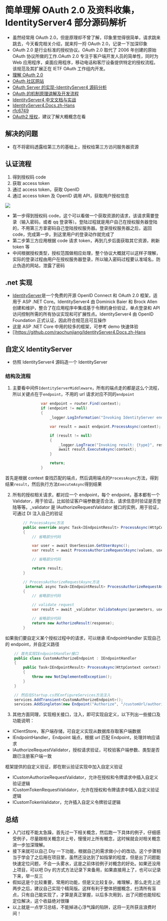 # 简单理解 OAuth 2.0 及资料收集，IdentityServer4 部分源码解析

- 虽然经常用 OAuth 2.0，但是原理却不曾了解，印象里觉得很简单，请求跳来跳去，今天看完相关介绍，就来捋一捋 OAuth 2.0，记录一下加深印象
- OAuth 2.0 是行业标准的授权协议。OAuth 2.0 取代了 2006 年创建的原始 OAuth 协议所做的工作.OAuth 2.0 专注于客户端开发人员的简单性，同时为 Web 应用程序，桌面应用程序，移动电话和客厅设备提供特定的授权流程。该规范及其扩展正在 IETF OAuth 工作组内开发。
- [理解 OAuth 2.0](http://www.ruanyifeng.com/blog/2014/05/oauth_2_0.html)
- [OAuth 社区网站](https://oauth.net)
- [OAuth Server 的实现-IdentityServer4 源码分析](https://www.cnblogs.com/jackcao/p/10031828.html)
- [OAuth 的机制原理讲解及开发流程](https://kb.cnblogs.com/page/189153/)
- [IdentityServer4 中文文档与实战](http://www.cnblogs.com/stulzq/p/8119928.html)
- [IdentityServer4.Docs.zh-Hans](https://github.com/raochunjiang/IdentityServer4.Docs.zh-Hans)
- [rfc6749](https://tools.ietf.org/html/rfc6749)
- [OAuth2 授权](http://www.cnblogs.com/linianhui/p/oauth2-authorization.html)，建议了解大概概念在看

## 解决的问题

- 在不将密码透露给第三方的基础上，授权给第三方访问服务器资源

## 认证流程

1. 得到授权码 code
2. 获取 access token
3. 通过 access token，获取 OpenID
4. 通过 access token 及 OpenID 调用 API，获取用户授权信息

![ ](http://blog.unvs.cn/upload/oauth2.0_developer_pic.jpg)

- 第一步得到授权码 code，这个可以看做一个获取资源的请求，该请求需要登录（输入密码，或者 qq 登录等）。登陆过程就是用户自己在授权服务器登陆的，不用第三方拿密码自己登陆授权服务器。登录授权服务器之后，返回 code，完成第一步。到这里用户的登录动作就完成了
- 第二步第三方应用根据 code 请求 token，再到几步后面获取其它资源，刷新 token 等
- 中间根据授权类型，授权范围做相应处理，整个协议大概就可以这样子理解，实际的登录过程由用户在授权服务器登录，所以输入密码过程要认准域名，防止伪造的网站，泄露了密码

## .net 实现

- [IdentityServer](https://github.com/IdentityServer/IdentityServer4)是一个免费的开源 OpenID Connect 和 OAuth 2.0 框架，适用于 ASP .NET Core。IdentityServer4 由 Dominick Baier 和 Brock Allen 创建和维护，整合了在应用程序中集成基于令牌的身份验证，单点登录和 API 访问控制所需的所有协议实现和可扩展性点。IdentityServer4 由 OpenID Foundation 正式认证，因此符合规范且可互操作
- 这是 ASP .NET Core 中用的较多的框架，可参考 demo 快速体验
- []https://github.com/raochunjiang/IdentityServer4.Docs.zh-Hans

## 自定义 IdentityServer

- 仿照 IdentityServer4 源码造一个 IdentityServer

### 结构及流程

1. 主要看中间件`IdentityServerMiddleware`，所有的端点走的都是这么个流程，所以关键点在于`endpoint`，不用的 url 请求对应不同的`endpoint`

```csharp
                var endpoint = router.Find(context);
                if (endpoint != null)
                {
                    _logger.LogInformation("Invoking IdentityServer endpoint: {endpointType} for {url}", endpoint.GetType().FullName, context.Request.Path.ToString());

                    var result = await endpoint.ProcessAsync(context);

                    if (result != null)
                    {
                        _logger.LogTrace("Invoking result: {type}", result.GetType().FullName);
                        await result.ExecuteAsync(context);
                    }

                    return;
                }
```

首先是根据 context 查找匹配的端点，然后调用端点的`ProcessAsync`方法，得到结果`result`，然后执行方法`ExecuteAsync`得到结果

2. 所有的授权相关请求，都对应一个 endpoint，每个 endpoint，基本都有一个 Validator，用于验证。比如验证客户端参数是否合法，请求信息时验证是否登陆等等。\_validator 是 IAuthorizeRequestValidator 接口的实例，用于验证，可通过 DI 注入自己的验证

```csharp
        // ProcessAsync方法
        public override async Task<IEndpointResult> ProcessAsync(HttpContext context)
        {
            // 省略部分代码

            var user = await UserSession.GetUserAsync();
            var result = await ProcessAuthorizeRequestAsync(values, user, null);

            // 省略部分代码

            return result;
        }

        // ProcessAuthorizeRequestAsync方法
         internal async Task<IEndpointResult> ProcessAuthorizeRequestAsync(NameValueCollection parameters, ClaimsPrincipal user, ConsentResponse consent)
        {
            // 省略部分代码

            // validate request
            var result = await _validator.ValidateAsync(parameters, user);

            // 省略部分代码
            return new AuthorizeResult(response);
        }
```

如果我们要自定义某个授权过程中的请求，可以继承 IEndpointHandler 实现自己的 endpoint，并自定义路径

```csharp
    // 首先实现IEndpointHandler接口
    public class CustomAuthorizeEndpoint : IEndpointHandler
    {
        public Task<IEndpointResult> ProcessAsync(HttpContext context)
        {
            throw new NotImplementedException();
        }
    }

    // 然后在Startup.cs的ConfigureServices方法注入
    services.AddTransient<CustomAuthorizeEndpoint>();
    services.AddSingleton(new Endpoint("Authorize", "/customUrl/authorize", typeof(CustomAuthorizeEndpoint)));
```

3. 其他方面同理，实现相关接口，注入，即可实现自定义，以下列出一些接口及功能说明：

- IClientStore，客户端存储，可自定义实现从数据库存取客户端数据
- IEndpointHandler，Endpoint 端点，根据 url 匹配 Endpoint，处理并响应请求
- IAuthorizeRequestValidator，授权请求验证，可校验客户端参数、类型是否跟已注册客户端一致

框架提供的自定义验证，即在默认验证实现中加入自定义验证

- ICustomAuthorizeRequestValidator，允许在授权和令牌请求中插入自定义验证逻辑
- ICustomTokenRequestValidator，允许在授权和令牌请求中插入自定义验证逻辑
- ICustomTokenValidator，允许插入自定义令牌验证逻辑

## 总结

- 入门过程不能太急躁，首先过一下相关概念，然后跑一下具体的例子，仔细感受例子，尽量跟相关概念对上号，慢慢对上所有概念，这时候就会对相关概念进一步加深理解。
- 接下来就可以自己 Diy 一下功能，根据自己的需求做小小的改动。这个步骤相当于学会了之后用在项目里，虽然还没达到了如指掌的程度，但是出了问题能快速定位问题，不会一头雾水，这是之前体验例子对概念的好处。如果还没用上项目，可以吧 Diy 的方式方法记录下来备用，如果直接用上了，也可以记录下来，举一反三
- 假如这是个比较重要，常用的功能，但是又比较复杂，难理解，那么走完上述两步之后，建议自己实现个精简版。这样有利于整体把握概念，扫清所有盲点，只有自己能实现了，才算是真正掌握，以后多次用到，出了问题也能轻松定位解决，这个收益绝对很赚
- 以上就是一点学习总结，不能掉进心浮气躁的陷阱，这将一无所获且浪费时间！
